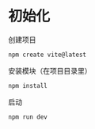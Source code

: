 # 初始化

创建项目
```bash
npm create vite@latest
```

安装模块（在项目目录里）
```bash
npm install
```

启动
```bash
npm run dev
```

